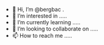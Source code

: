 - 👋 Hi, I’m @bergbac .
- 👀 I’m interested in .....
- 🌱 I’m currently learning .....
- 💞️ I’m looking to collaborate on .....
- 📫 How to reach me .....

<!---
bergbac/bergbac is a ✨ special ✨ repository because its `README.md` (this file) appears on your GitHub profile.
You can click the Preview link to take a look at your changes.
--->
